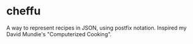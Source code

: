 # cheffu
A way to represent recipes in JSON, using postfix notation. Inspired my David Mundie's "Computerized Cooking".
